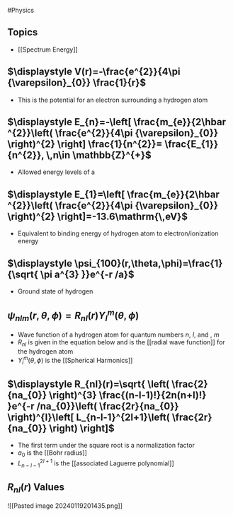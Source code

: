 #Physics 
## Topics
* [[Spectrum Energy]]
## $\displaystyle V(r)=-\frac{e^{2}}{4\pi {\varepsilon}_{0}} \frac{1}{r}$
* This is the potential for an electron surrounding a hydrogen atom
## $\displaystyle E_{n}=-\left[ \frac{m_{e}}{2\hbar ^{2}}\left( \frac{e^{2}}{4\pi {\varepsilon}_{0}} \right)^{2} \right] \frac{1}{n^{2}}= \frac{E_{1}}{n^{2}}, \,n\in \mathbb{Z}^{+}$
* Allowed energy levels of a 
## $\displaystyle E_{1}=\left[ \frac{m_{e}}{2\hbar ^{2}}\left( \frac{e^{2}}{4\pi {\varepsilon}_{0}} \right)^{2} \right]=-13.6\mathrm{\,eV}$
* Equivalent to binding energy of hydrogen atom to electron/ionization energy
## $\displaystyle \psi_{100}(r,\theta,\phi)=\frac{1}{\sqrt{ \pi a^{3} }}e^{-r /a}$
* Ground state of hydrogen
## $\displaystyle \psi_{nlm}(r,\theta,\phi)=R_{nl}(r)Y_{l}^{m}(\theta,\phi)$
* Wave function of a hydrogen atom for quantum numbers $\displaystyle n$, $\displaystyle l$, and , $\displaystyle m$
* $\displaystyle R_{nl}$ is given in the equation below and is the [[radial wave function]] for the hydrogen atom
* $\displaystyle Y_{l}^{m}(\theta, \phi)$ is the [[Spherical Harmonics]]
## $\displaystyle R_{nl}(r)=\sqrt{ \left( \frac{2}{na_{0}} \right)^{3} \frac{(n-l-1)!}{2n(n+l)!} }e^{-r /na_{0}}\left( \frac{2r}{na_{0}} \right)^{l}\left[ L_{n-l-1}^{2l+1}\left( \frac{2r}{na_{0}} \right) \right]$

* The first term under the square root is a normalization factor 
* $\displaystyle a_{0}$ is the [[Bohr radius]]
* $\displaystyle L_{n-l-1}^{2l+1}$ is the [[associated Laguerre polynomial]]

## $\displaystyle R_{nl}(r)$ Values
![[Pasted image 20240119201435.png]]